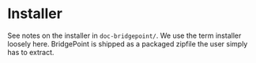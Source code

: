Installer
=========

See notes on the installer in `doc-bridgepoint/`.  We use the term installer loosely 
here.  BridgePoint is shipped as a packaged zipfile the user simply has to extract.  

